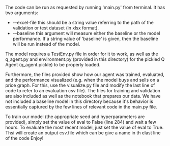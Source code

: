 The code can be run as requested by running 'main.py' from terminal. It has two arguments:
- --excel-file
this should be a string value referring to the path of the validation or test dataset (in xlsx format).
- --baseline
this argument will measure either the baseline or the model performance. If a string value of 'baseline' is given, then the baseline will be run instead of the model.

The model requires a TestEnv.py file in order for it to work, as well as the q_agent.py and environment.py (provided in this directory) for the pickled Q Agent (q_agent.pickle) to be properly loaded.

Furthermore, the files provided show how our agent was trained, evaluated, and the performance visualized (e.g. when the model buys and sells on a price graph. For this, use the visualize.py file and modify the last line of code to refer to an evaluation csv file). The files for training and validation are also included as well as the notebook that prepares our data. We have not included a baseline model in this directory because it's behavior is essentially captured by the few lines of relevant code in the main.py file.

To train our model (the appropriate seed and hyperparameters are provided), simply set the value of eval to False (line 284) and wait a few hours.
To evaluate the most recent model, just set the value of eval to True. Thsi will create an output csv.file which can be give a name in th elast line of the code
Enjoy!
